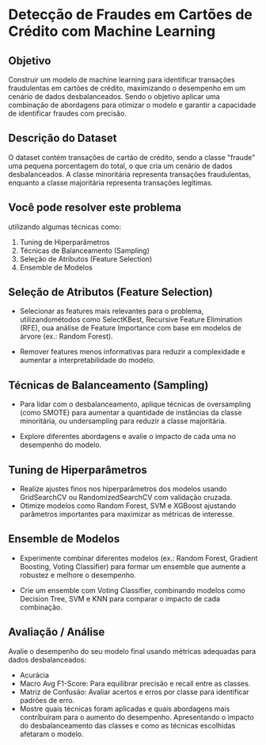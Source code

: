 # Detecção de Fraudes em Cartões de Crédito com Machine Learning

## Objetivo

Construir um modelo de machine learning para identificar transações fraudulentas em cartões de crédito, maximizando o desempenho em um cenário de dados desbalanceados. Sendo o objetivo aplicar uma combinação de abordagens para otimizar o modelo e garantir a capacidade de identificar fraudes com precisão.

## Descrição do Dataset

O dataset contém transações de cartão de crédito, sendo a classe "fraude" uma pequena porcentagem do total, o que cria um cenário de dados desbalanceados. A classe minoritária representa transações fraudulentas, enquanto a classe majoritária representa transações legítimas.

## Você pode resolver este problema

utilizando algumas técnicas como:
1. Tuning de Hiperparâmetros
2. Técnicas de Balanceamento (Sampling)
3. Seleção de Atributos (Feature Selection)
4. Ensemble de Modelos

## Seleção de Atributos (Feature Selection)

- Selecionar as features mais relevantes para o problema, utilizandométodos como SelectKBest, Recursive Feature Elimination (RFE), oua análise de Feature Importance com base em modelos de árvore (ex.: Random Forest).

- Remover features menos informativas para reduzir a complexidade e aumentar a interpretabilidade do modelo.

## Técnicas de Balanceamento (Sampling)

- Para lidar com o desbalanceamento, aplique técnicas de oversampling (como SMOTE) para aumentar a quantidade de instâncias da classe minoritária, ou undersampling para reduzir a classe majoritária.

- Explore diferentes abordagens e avalie o impacto de cada uma no desempenho do modelo.

## Tuning de Hiperparâmetros

- Realize ajustes finos nos hiperparâmetros dos modelos usando GridSearchCV ou RandomizedSearchCV com validação cruzada.
- Otimize modelos como Random Forest, SVM e XGBoost ajustando parâmetros importantes para maximizar as métricas de interesse.

## Ensemble de Modelos

- Experimente combinar diferentes modelos (ex.: Random Forest, Gradient Boosting, Voting Classifier) para formar um ensemble que aumente a robustez e melhore o desempenho.

- Crie um ensemble com Voting Classifier, combinando modelos como Decision Tree, SVM e KNN para comparar o impacto de cada combinação.

## Avaliação / Análise

Avalie o desempenho do seu modelo final usando métricas adequadas para dados desbalanceados:

- Acurácia
- Macro Avg F1-Score: Para equilibrar precisão e recall entre as classes.
- Matriz de Confusão: Avaliar acertos e erros por classe para identificar padrões de erro.
- Mostre quais técnicas foram aplicadas e quais abordagens mais contribuíram para o aumento do desempenho. Apresentando o impacto do desbalanceamento das classes e como as técnicas escolhidas afetaram o modelo.